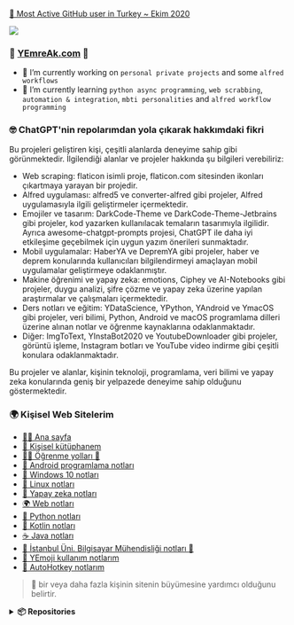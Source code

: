 

[🥇 Most Active GitHub user in Turkey ~ Ekim 2020](https://commits.top/turkey.html)

[![](https://komarev.com/ghpvc/?username=yedhrab&color=orange)](https://github.com/yedhrab)

### 🌟 [YEmreAk.com](https://yemreak.com) 🌟

- 🔭 I’m currently working on `personal private projects` and some `alfred workflows`
- 🌱 I’m currently learning `python async programming`, `web scrabbing`, `automation & integration`, `mbti personalities` and `alfred workflow programming`


### 🤓 ChatGPT'nin repolarımdan yola çıkarak hakkımdaki fikri

Bu projeleri geliştiren kişi, çeşitli alanlarda deneyime sahip gibi görünmektedir. İlgilendiği alanlar ve projeler hakkında şu bilgileri verebiliriz:

- Web scraping: flaticon isimli proje, flaticon.com sitesinden ikonları çıkartmaya yarayan bir projedir.
- Alfred uygulaması: alfred5 ve converter-alfred gibi projeler, Alfred uygulamasıyla ilgili geliştirmeler içermektedir.
- Emojiler ve tasarım: DarkCode-Theme ve DarkCode-Theme-Jetbrains gibi projeler, kod yazarken kullanılacak temaların tasarımıyla ilgilidir. Ayrıca awesome-chatgpt-prompts projesi, ChatGPT ile daha iyi etkileşime geçebilmek için uygun yazım önerileri sunmaktadır.
- Mobil uygulamalar: HaberYA ve DepremYA gibi projeler, haber ve deprem konularında kullanıcıları bilgilendirmeyi amaçlayan mobil uygulamalar geliştirmeye odaklanmıştır.
- Makine öğrenimi ve yapay zeka: emotions, Ciphey ve AI-Notebooks gibi projeler, duygu analizi, şifre çözme ve yapay zeka üzerine yapılan araştırmalar ve çalışmaları içermektedir.
- Ders notları ve eğitim: YDataScience, YPython, YAndroid ve YmacOS gibi projeler, veri bilimi, Python, Android ve macOS programlama dilleri üzerine alınan notlar ve öğrenme kaynaklarına odaklanmaktadır.
- Diğer: ImgToText, YInstaBot2020 ve YoutubeDownloader gibi projeler, görüntü işleme, Instagram botları ve YouTube video indirme gibi çeşitli konulara odaklanmaktadır.

Bu projeler ve alanlar, kişinin teknoloji, programlama, veri bilimi ve yapay zeka konularında geniş bir yelpazede deneyime sahip olduğunu göstermektedir.

<!-- - 👯 I’m looking to collaborate on Im sorry but `no` 🙄
- 🤔 I’m looking for help with `aiomultiprocess`, `async programming`, `web scrabbing`  and `server management`
- 💬 Ask me about absoluty `nothing`, `leave me alone please` 🙄
- 📫 How to reach me: `please no` only for `emergency` 🙄
- ⚡ Fun fact: `I don't know why I typed all of these words...` 🙄 -->


### 🌍 Kişisel Web Sitelerim

- [🙋‍♂️ Ana sayfa](https://www.yemreak.com)
- [📖 Kişisel kütüphanem](https://lib.yemreak.com)
- [👨‍🏫 Öğrenme yolları 🤝](https://learn.yemreak.com)
- [📲 Android programlama notları](https://android.yemreak.com)
- [🎇 Windows 10 notları](https://windows.yemreak.com)
- [🐧 Linux notları](https://linux.yemreak.com)
- [🧠 Yapay zeka notları](https://ai.yemreak.com)
- [🌍 Web notları](https://web.yemreak.com)
- [🐍 Python notları](https://python.yemreak.com)
- [🎃 Kotlin notları](https://kotlin.yemreak.com)
- [☕ Java notları](https://java.yemreak.com)
- [🏫 İstanbul Üni. Bilgisayar Mühendisliği notları 🤝](https://iuce.yemreak.com)
- [🚀 YEmoji kullanım notlarım](https://emoji.yemreak.com)
- [💫 AutoHotkey notlarım](https://ahk.yemreak.com)

> 🤝 bir veya daha fazla kişinin sitenin büyümesine yardımcı olduğunu belirtir.

<details>
     <summary><b>📦 Repositories</b></summary>

### yedhrab:
- (2023-04-11 00:33:26) [flaticon](https://github.com/yedhrab/flaticon) (stars: 0): Scrape icons from flaticon.com
- (2023-03-31 23:21:47) [alfred5](https://github.com/yedhrab/alfred5) (stars: 4): Simplest Alfred Client that I use my own projects
- (2023-02-26 15:11:13) [emotions](https://github.com/yedhrab/emotions) (stars: 2): Duygular üzerine yaptığım araştırmalarımı ve çalışmalarımı derlediğim repo
- (2023-02-07 22:29:38) [DarkCode-Theme](https://github.com/yedhrab/DarkCode-Theme) (stars: 9): ༼ つ ◕_◕ ༽つ Dark - Light theme for cool coders 👩‍💻👨‍💻
- (2023-01-28 12:57:25) [FurkanemirceSesleri](https://github.com/yedhrab/FurkanemirceSesleri) (stars: 2): Farukemirce seslerini ele alan playstore projesi
- (2023-01-24 18:52:08) [awesome-chatgpt-prompts](https://github.com/yedhrab/awesome-chatgpt-prompts) (stars: 0): This repo includes ChatGPT prompt curation to use ChatGPT better.
- (2022-09-15 10:04:53) [converter-alfred](https://github.com/yedhrab/converter-alfred) (stars: 0): 💱 All fiat currency and crypto converter
- (2022-09-15 10:04:29) [currencyconverterapi](https://github.com/yedhrab/currencyconverterapi) (stars: 1): Simplest currency converter with CurrecnyConverterApi
- (2022-07-01 17:29:28) [DarkCode-Theme-Jetbrains](https://github.com/yedhrab/DarkCode-Theme-Jetbrains) (stars: 4): つ ◕_◕ つ Dark theme for cool "JetBrains" coders, simply converted version of VsCode DarkCode Theme
- (2022-05-08 19:38:15) [AlfredSnippetsFromCSV](https://github.com/yedhrab/AlfredSnippetsFromCSV) (stars: 0): Creates `*.alfredsnippets` file from `*.csv`
- (2021-12-28 15:21:54) [HaberYA](https://github.com/yedhrab/HaberYA) (stars: 3): 📰 Reklamsız ve reklam engelleyiciye sahip Haber uygulaması
- (2021-11-28 17:55:04) [Ciphey](https://github.com/yedhrab/Ciphey) (stars: 1): ⚡ Automatically decrypt encryptions without knowing the key or cipher, decode encodings, and crack hashes ⚡
- (2021-11-27 18:18:30) [EncodedRelativePath](https://github.com/yedhrab/EncodedRelativePath) (stars: 1): 🔑 Encoded Relative path support for Visual Studio Code
- (2021-08-19 19:16:11) [get-a-life](https://github.com/yedhrab/get-a-life) (stars: 0): Great repository names are short and memorable. Need inspiration? How about bug-free-octo-parakeet?
- (2020-12-20 22:01:25) [Designer-Differ](https://github.com/yedhrab/Designer-Differ) (stars: 0): Visual Studio Designer tarafından üretilen kodlardaki karmaşıklığı azaltıp, git ile düzgün bir versiyon kıyaslaması sağlayan eklenti
- (2020-11-02 20:54:46) [ElectronSample](https://github.com/yedhrab/ElectronSample) (stars: 0): No description provided
- (2020-09-14 12:40:12) [binance-official-api-docs](https://github.com/yedhrab/binance-official-api-docs) (stars: 0): Official Documentation for the Binance APIs and Streams
- (2020-07-18 22:24:42) [ahk](https://github.com/yedhrab/ahk) (stars: 0): Python wrapper for AutoHotkey. Harness the automation power of AutoHotkey with the beauty of Python.
- (2020-07-18 21:32:24) [AHK-Rare](https://github.com/yedhrab/AHK-Rare) (stars: 0):  My collection of rare and maybe very useful functions
- (2020-05-20 12:53:07) [CompelloStajNotlari](https://github.com/yedhrab/CompelloStajNotlari) (stars: 0): ✨ Compello üzerindeki staj notları
- (2020-05-09 20:37:42) [DiyetisyenimJSF](https://github.com/yedhrab/DiyetisyenimJSF) (stars: 2): No description provided
- (2020-03-02 10:47:54) [DepremYA](https://github.com/yedhrab/DepremYA) (stars: 1): 🕵️‍♂️ Depremi yakından analiz eden mobil uygulama
- (2019-12-26 19:09:54) [DeepLearning.ai](https://github.com/yedhrab/DeepLearning.ai) (stars: 0): 📝 DeepLearning AI notlarım
- (2019-12-11 12:40:16) [16BitMipsVHDL](https://github.com/yedhrab/16BitMipsVHDL) (stars: 0): Bilgisayar Mimarisi Proje Ödevi - 2019
- (2019-08-21 14:18:48) [DataScienceForStudents](https://github.com/yedhrab/DataScienceForStudents) (stars: 0): Usefull links about DS, ML and Python
- (2019-08-07 21:37:25) [homemade-machine-learning](https://github.com/yedhrab/homemade-machine-learning) (stars: 0): 🤖 Python examples of popular machine learning algorithms with interactive Jupyter demos and math being explained
- (2019-07-17 14:22:04) [deep-learning-coursera](https://github.com/yedhrab/deep-learning-coursera) (stars: 0): Deep Learning Specialization by Andrew Ng on Coursera.
- (2019-04-22 23:16:26) [ImgToText](https://github.com/yedhrab/ImgToText) (stars: 2): No description provided
- (2019-04-22 23:16:20) [CplusCalismalarim](https://github.com/yedhrab/CplusCalismalarim) (stars: 3): C ve C++ dili üzerine notlarım
- (2019-04-22 23:16:19) [HtmlCssCalismalarim](https://github.com/yedhrab/HtmlCssCalismalarim) (stars: 2): Basit seviyede web çalışmalarım
### YEmreAk:
- (2023-04-10 14:56:08) [yLib](https://github.com/YEmreAk/yLib) (stars: 19): 📖 Kişisel Kütüphanem
- (2023-04-06 16:33:40) [yInsight](https://github.com/YEmreAk/yInsight) (stars: 0): Psikoloji, inanç, felsefe, kişilik tipleri, insanı anlama ve hayatı anlama üzerine notlarım
- (2023-04-05 03:42:47) [YDataScience](https://github.com/YEmreAk/YDataScience) (stars: 7): Veri bilimi çalışma notlarım 📊
- (2023-03-09 12:29:14) [IstanbulUniversityCerrahpasa-CE](https://github.com/YEmreAk/IstanbulUniversityCerrahpasa-CE) (stars: 114): 📚 İstanbul Üniversitesi - Cerrahpaşa Bilgisayar Mühendisliği tüm dönemlerinin ders notları ve faydalı kaynakları
- (2023-02-03 13:47:38) [systemd-ngrok](https://github.com/YEmreAk/systemd-ngrok) (stars: 0): Automatically start ngrok by systemd
- (2023-01-28 02:25:36) [YInstaBot2020](https://github.com/YEmreAk/YInstaBot2020) (stars: 7): 🤖 Instagram Bot
- (2023-01-17 23:07:06) [YoutubeDownloader](https://github.com/YEmreAk/YoutubeDownloader) (stars: 0): No description provided
- (2023-01-17 17:35:11) [YPython](https://github.com/YEmreAk/YPython) (stars: 12): 🐍 Python notlarım
- (2023-01-17 17:34:15) [YLearn](https://github.com/YEmreAk/YLearn) (stars: 0): 👨‍🏫 Öğrenme bağlantıları ve yollarını içerir.
- (2023-01-10 19:32:09) [AI-Notebooks](https://github.com/YEmreAk/AI-Notebooks) (stars: 3): Yapay zeka için çalışma notlarım
- (2022-08-20 20:44:55) [ML-Notebooks](https://github.com/YEmreAk/ML-Notebooks) (stars: 2): Makine öğrenimi çalışma defterlerim
- (2022-08-09 15:05:30) [YAndroid](https://github.com/YEmreAk/YAndroid) (stars: 2): 📱 Android programlama için notlarım
- (2022-03-25 05:07:29) [YNotebooks](https://github.com/YEmreAk/YNotebooks) (stars: 1): 📚 Kişisel veye derlediğim çalışma notları
- (2022-02-08 14:13:57) [YmacOS](https://github.com/YEmreAk/YmacOS) (stars: 1): macOS işletim sistemi için notlarım
- (2021-12-30 12:27:20) [Python-NoteBooks](https://github.com/YEmreAk/Python-NoteBooks) (stars: 2): Python çalışma kitapları
- (2021-07-08 18:47:32) [YouTube-DIY-Projeler](https://github.com/YEmreAk/YouTube-DIY-Projeler) (stars: 0): YouTube kanalımızda yayınladığımız projelerin kodları ve şemaları yer almaktadır. 
- (2021-03-16 08:54:24) [YArtificialIntelligence](https://github.com/YEmreAk/YArtificialIntelligence) (stars: 11): Makine öğrenimi 👨‍🏫💻, Sinir Ağları 🕸 ve  Deep Learning 🧠 üzerine çalışmalarım 
- (2021-02-03 22:23:34) [YRouter](https://github.com/YEmreAk/YRouter) (stars: 0): 🤵 Yunus Emre Ak'ın kişisel web sitesine yönlendirme
- (2020-12-12 22:38:24) [TriangleDrawer](https://github.com/YEmreAk/TriangleDrawer) (stars: 0): Python ile üçgen şekli çizer
- (2020-10-30 08:34:43) [YClicker](https://github.com/YEmreAk/YClicker) (stars: 0): Windows 10 için otomatik mouse ve klavye tetikleyicisi
- (2020-09-14 21:21:08) [YAutoHotkey](https://github.com/YEmreAk/YAutoHotkey) (stars: 0): 🤖 AutoHotkey ile Windows otomasyonu
- (2020-09-10 12:03:23) [YLinux](https://github.com/YEmreAk/YLinux) (stars: 1): 🐧 Linux notlarım
- (2020-09-10 12:02:32) [YKotlin](https://github.com/YEmreAk/YKotlin) (stars: 0): 🎃 Kotlin programlama dili notlarım
- (2020-09-10 12:02:08) [YJava](https://github.com/YEmreAk/YJava) (stars: 1): ☕ Java notlarım
- (2020-09-10 12:01:37) [YEmoji](https://github.com/YEmreAk/YEmoji) (stars: 0): 🚀 Emojilerin verimliliği hakkında kişisel varsayımlarım
- (2020-07-07 20:22:21) [YDevOps](https://github.com/YEmreAk/YDevOps) (stars: 0): ☁️ DevOps Notlarım
- (2020-06-28 15:39:48) [Sifirdan-Ileri-Seviyeye-Python-Programlama](https://github.com/YEmreAk/Sifirdan-Ileri-Seviyeye-Python-Programlama) (stars: 0): Udemy üzerindeki Python kurslarında kullanılan materyaller
- (2020-05-05 13:16:52) [Bank-SE](https://github.com/YEmreAk/Bank-SE) (stars: 0): 💸 Sosyal mühendisliğin bankacılık sektöründe kullanılarak kullanıcıların kandırılması
- (2020-05-05 10:50:28) [PyRequestSample](https://github.com/YEmreAk/PyRequestSample) (stars: 0): 👨‍💻 Python request modülü ile güvenlikli (base64, sha256) API kullanımı
- (2019-11-16 08:40:35) [YGit](https://github.com/YEmreAk/YGit) (stars: 0): Yeni başlayanlar için Git (Versiyon Kontrol Sistemi) kitabı

</details>

<!--
<details>
    <summary><b>🌟 Üzerinde Çalıştığım Alanlar</b></summary>
  <br>

  - 🐍 Python: websocket_client, request, mouse, keyboard, instabot, pynput, logger, colorlog, subprocess, pathlib, os, platform, selenium, threding, oop, CI, pytest, unittest, doctest, package, ahk-wrapper
  - 👨‍💻 Autohotkey: YHotkeys, window automation (show, hide, pin, transparent), clipboard, hotkey, hotstring, menubar, icon
  - ☕ Java / Kotlin: Thread, Listeners, JavaFX, RoomDB, Broadcast, Intent, Activity, Events, RcycleView, CardView
  - 🌃 VS Code: Theme extension, shortcuts, syntax extensions
  - 🌄 Intellij: Theme extension, VS Code Keymap shortcuts

  > 💁‍♂️ Daha detaylı bilgi için [🌟 YEmreAK.com](https://lib.yemreak.com/programlama) üzerindeki sayfalarıma bakabilirsiniz

</details>

<details>
    <summary><b>🧐 Daha fazlası</b></summary>
  <br>

  - 💁‍♂️ Bence bu kadarı yeterli, daha detaylı bilgi için [🌟 YEmreAK.com](https://yemreak.com) üzerindeki sayfalarıma bakabilirsiniz

</details>


**yedhrab/yedhrab** is a ✨ _special_ ✨ repository because its `README.md` (this file) appears on your GitHub profile.

Here are some ideas to get you started:

- 🔭 I’m currently working on ...
- 🌱 I’m currently learning ...
- 👯 I’m looking to collaborate on ...
- 🤔 I’m looking for help with ...
- 💬 Ask me about ...
- 📫 How to reach me: ...
- 😄 Pronouns: ...
- ⚡ Fun fact: ...
-->
